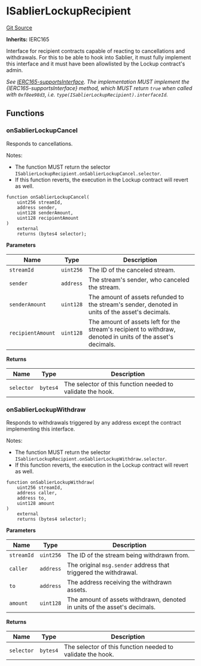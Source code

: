 # ISablierLockupRecipient

[Git Source](https://github.com/sablier-labs/v2-core/blob/36b49d3bf2a396d19083d28247e8e03d7a3a2ee1/src/interfaces/ISablierLockupRecipient.sol)

**Inherits:** IERC165

Interface for recipient contracts capable of reacting to cancellations and withdrawals. For this to be able to hook into
Sablier, it must fully implement this interface and it must have been allowlisted by the Lockup contract's admin.

_See [IERC165-supportsInterface](https://eips.ethereum.org/EIPS/eip-165). The implementation MUST implement the
{IERC165-supportsInterface} method, which MUST return `true` when called with `0xf8ee98d3`, i.e.
`type(ISablierLockupRecipient).interfaceId`._

## Functions

### onSablierLockupCancel

Responds to cancellations.

Notes:

- The function MUST return the selector `ISablierLockupRecipient.onSablierLockupCancel.selector`.
- If this function reverts, the execution in the Lockup contract will revert as well.

```solidity
function onSablierLockupCancel(
    uint256 streamId,
    address sender,
    uint128 senderAmount,
    uint128 recipientAmount
)
    external
    returns (bytes4 selector);
```

**Parameters**

| Name              | Type      | Description                                                                                                 |
| ----------------- | --------- | ----------------------------------------------------------------------------------------------------------- |
| `streamId`        | `uint256` | The ID of the canceled stream.                                                                              |
| `sender`          | `address` | The stream's sender, who canceled the stream.                                                               |
| `senderAmount`    | `uint128` | The amount of assets refunded to the stream's sender, denoted in units of the asset's decimals.             |
| `recipientAmount` | `uint128` | The amount of assets left for the stream's recipient to withdraw, denoted in units of the asset's decimals. |

**Returns**

| Name       | Type     | Description                                                |
| ---------- | -------- | ---------------------------------------------------------- |
| `selector` | `bytes4` | The selector of this function needed to validate the hook. |

### onSablierLockupWithdraw

Responds to withdrawals triggered by any address except the contract implementing this interface.

Notes:

- The function MUST return the selector `ISablierLockupRecipient.onSablierLockupWithdraw.selector`.
- If this function reverts, the execution in the Lockup contract will revert as well.

```solidity
function onSablierLockupWithdraw(
    uint256 streamId,
    address caller,
    address to,
    uint128 amount
)
    external
    returns (bytes4 selector);
```

**Parameters**

| Name       | Type      | Description                                                               |
| ---------- | --------- | ------------------------------------------------------------------------- |
| `streamId` | `uint256` | The ID of the stream being withdrawn from.                                |
| `caller`   | `address` | The original `msg.sender` address that triggered the withdrawal.          |
| `to`       | `address` | The address receiving the withdrawn assets.                               |
| `amount`   | `uint128` | The amount of assets withdrawn, denoted in units of the asset's decimals. |

**Returns**

| Name       | Type     | Description                                                |
| ---------- | -------- | ---------------------------------------------------------- |
| `selector` | `bytes4` | The selector of this function needed to validate the hook. |
